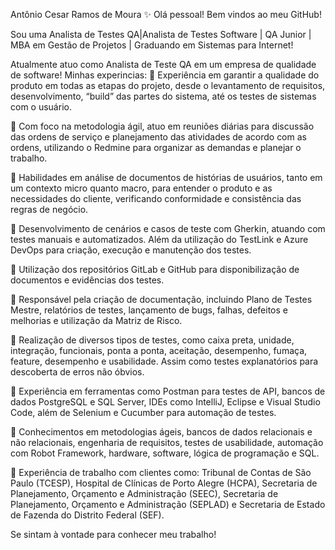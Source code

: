 Antônio Cesar Ramos de Moura
✨ Olá pessoal! Bem vindos ao meu GitHub!

Sou uma Analista de Testes QA|Analista de Testes Software | QA Junior | MBA em Gestão de Projetos | Graduando em Sistemas para Internet!

Atualmente atuo como Analista de Teste QA em um empresa de qualidade de software!
Minhas experincias:
	Experiência em garantir a qualidade do produto em todas as etapas do projeto, desde o levantamento de requisitos, desenvolvimento, “build” das partes do sistema, até os testes de sistemas com o usuário.


	Com foco na metodologia ágil, atuo em reuniões diárias para discussão das ordens de serviço e planejamento das atividades de acordo com as ordens, utilizando o Redmine para organizar as demandas e planejar o trabalho.

	Habilidades em análise de documentos de histórias de usuários, tanto em um contexto micro quanto macro, para entender o produto e as necessidades do cliente, verificando conformidade e consistência das regras de negócio.

	Desenvolvimento de cenários e casos de teste com Gherkin, atuando com testes manuais e automatizados. Além da utilização do TestLink e Azure DevOps para criação, execução e manutenção dos testes.

	Utilização dos repositórios GitLab e GitHub para disponibilização de documentos e evidências dos testes.

	Responsável pela criação de documentação, incluindo Plano de Testes Mestre, relatórios de testes, lançamento de bugs, falhas, defeitos e melhorias e utilização da Matriz de Risco. 

	Realização de diversos tipos de testes, como caixa preta, unidade, integração, funcionais, ponta a ponta, aceitação, desempenho, fumaça, feature, desempenho e usabilidade. Assim como testes explanatórios para descoberta de erros não óbvios.

	Experiência em ferramentas como Postman para testes de API, bancos de dados PostgreSQL e SQL Server, IDEs como IntelliJ, Eclipse e Visual Studio Code, além de Selenium e Cucumber para automação de testes. 

	Conhecimentos em metodologias ágeis, bancos de dados relacionais e não relacionais, engenharia de requisitos, testes de usabilidade, automação com Robot Framework, hardware, software, lógica de programação e SQL.

	Experiência de trabalho com clientes como: Tribunal de Contas de São Paulo (TCESP), Hospital de Clínicas de Porto Alegre (HCPA), Secretaria de Planejamento, Orçamento e Administração (SEEC), Secretaria de Planejamento, Orçamento e Administração (SEPLAD) e Secretaria de Estado de Fazenda do Distrito Federal (SEF).

Se sintam à vontade para conhecer meu trabalho!
